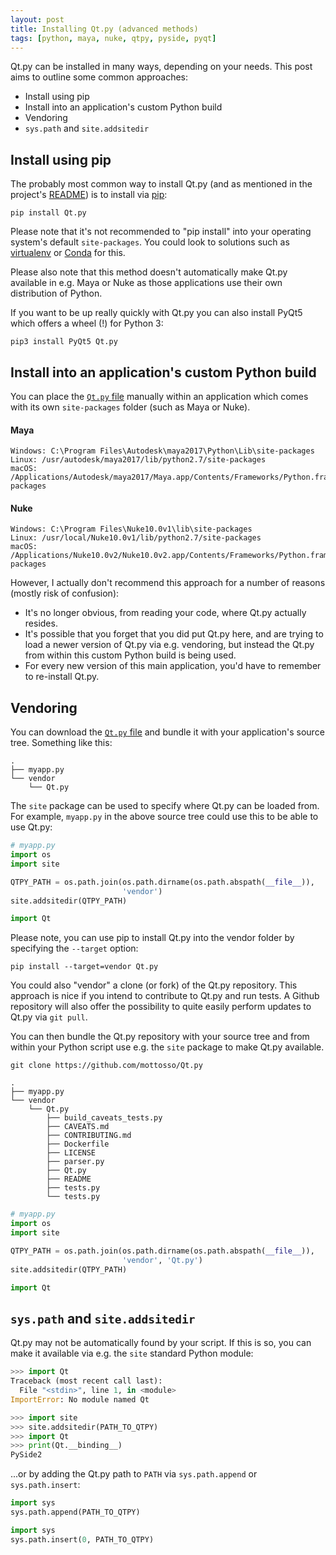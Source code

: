 ```yaml
---
layout: post
title: Installing Qt.py (advanced methods)
tags: [python, maya, nuke, qtpy, pyside, pyqt]
---
```


Qt.py can be installed in many ways, depending on your needs. This post aims to outline some common approaches:

* Install using pip
* Install into an application's custom Python build
* Vendoring
* `sys.path` and `site.addsitedir`

<!--more-->

## Install using pip

The probably most common way to install Qt.py (and as mentioned in the project's [README](https://github.com/mottosso/Qt.py#install)) is to install via [pip](http://pip.readthedocs.io):

    pip install Qt.py

Please note that it's not recommended to "pip install" into your operating system's default `site-packages`. You could look to solutions such as [virtualenv](https://virtualenv.pypa.io) or [Conda](http://conda.pydata.org) for this.

Please also note that this method doesn't automatically make Qt.py available in e.g. Maya or Nuke as those applications use their own distribution of Python.

If you want to be up really quickly with Qt.py you can also install PyQt5 which offers a wheel (!) for Python 3:

    pip3 install PyQt5 Qt.py


## Install into an application's custom Python build

You can place the [`Qt.py` file](https://raw.githubusercontent.com/mottosso/Qt.py/master/Qt.py) manually within an application which comes with its own `site-packages` folder (such as Maya or Nuke).

#### Maya

    Windows: C:\Program Files\Autodesk\maya2017\Python\Lib\site-packages
    Linux: /usr/autodesk/maya2017/lib/python2.7/site-packages
    macOS: /Applications/Autodesk/maya2017/Maya.app/Contents/Frameworks/Python.framework/Versions/2.7/lib/python2.7/site-packages

#### Nuke

    Windows: C:\Program Files\Nuke10.0v1\lib\site-packages
    Linux: /usr/local/Nuke10.0v1/lib/python2.7/site-packages
    macOS: /Applications/Nuke10.0v2/Nuke10.0v2.app/Contents/Frameworks/Python.framework/Versions/2.7/lib/python2.7/site-packages

However, I actually don't recommend this approach for a number of reasons (mostly risk of confusion):

* It's no longer obvious, from reading your code, where Qt.py actually resides.
* It's possible that you forget that you did put Qt.py here, and are trying to load a newer version of Qt.py via e.g. vendoring, but instead the Qt.py from within this custom Python build is being used.
* For every new version of this main application, you'd have to remember to re-install Qt.py.

## Vendoring

You can download the [`Qt.py` file](https://raw.githubusercontent.com/mottosso/Qt.py/master/Qt.py) and bundle it with your application's source tree. Something like this:

```
.
├── myapp.py
└── vendor
    └── Qt.py
```

The `site` package can be used to specify where Qt.py can be loaded from. For example, `myapp.py` in the above source tree could use this to be able to use Qt.py:

```python
# myapp.py
import os
import site

QTPY_PATH = os.path.join(os.path.dirname(os.path.abspath(__file__)),
                         'vendor')
site.addsitedir(QTPY_PATH)

import Qt
```

Please note, you can use pip to install Qt.py into the vendor folder by specifying the `--target` option:

    pip install --target=vendor Qt.py


You could also "vendor" a clone (or fork) of the Qt.py repository. This approach is nice if you intend to contribute to Qt.py and run tests. A Github repository will also offer the possibility to quite easily perform updates to Qt.py via `git pull`.

You can then bundle the Qt.py repository with your source tree and from within your Python script use e.g. the `site` package to make Qt.py available.

    git clone https://github.com/mottosso/Qt.py

```
.
├── myapp.py
└── vendor
    └── Qt.py
        ├── build_caveats_tests.py
        ├── CAVEATS.md
        ├── CONTRIBUTING.md
        ├── Dockerfile
        ├── LICENSE
        ├── parser.py
        ├── Qt.py
        ├── README
        ├── tests.py
        └── tests.py
```

```python
# myapp.py
import os
import site

QTPY_PATH = os.path.join(os.path.dirname(os.path.abspath(__file__)),
                         'vendor', 'Qt.py')
site.addsitedir(QTPY_PATH)

import Qt
```


## `sys.path` and `site.addsitedir`

Qt.py may not be automatically found by your script. If this is so, you can make it available via e.g. the `site` standard Python module:

```python
>>> import Qt
Traceback (most recent call last):
  File "<stdin>", line 1, in <module>
ImportError: No module named Qt

>>> import site
>>> site.addsitedir(PATH_TO_QTPY)
>>> import Qt
>>> print(Qt.__binding__)
PySide2
```

...or by adding the Qt.py path to `PATH` via `sys.path.append` or `sys.path.insert`:

```python
import sys
sys.path.append(PATH_TO_QTPY)
```

```python
import sys
sys.path.insert(0, PATH_TO_QTPY)
```
